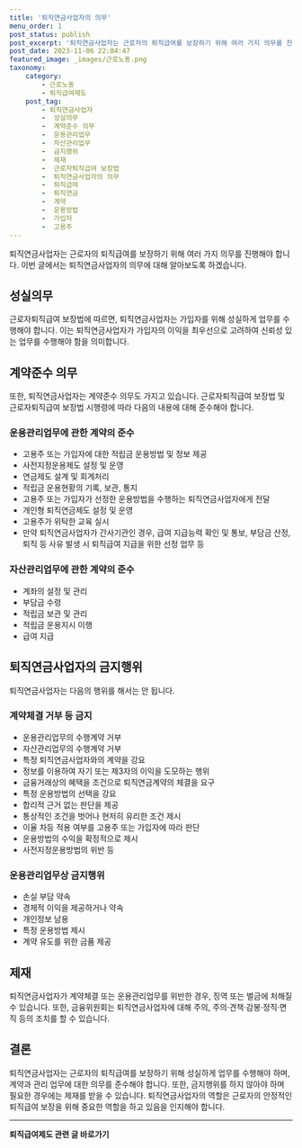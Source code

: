 ```yaml
---
title: '퇴직연금사업자의 의무'
menu_order: 1
post_status: publish
post_excerpt: '퇴직연금사업자는 근로자의 퇴직급여를 보장하기 위해 여러 가지 의무를 진행해야 합니다. 이번 글에서는 퇴직연금사업자의 의무에 대해 알아보도록 하겠습니다.'
post_date: 2023-11-06 22:04:47
featured_image: _images/근로노동.png
taxonomy:
    category:
        - 근로노동
        - 퇴직급여제도
    post_tag:
        - 퇴직연금사업자
        -  성실의무
        -  계약준수 의무
        -  운용관리업무
        -  자산관리업무
        -  금지행위
        -  제재
        -  근로자퇴직급여 보장법
        -  퇴직연금사업자의 의무
        -  퇴직급여
        -  퇴직연금
        -  계약
        -  운용방법
        -  가입자
        -  고용주
---
```



퇴직연금사업자는 근로자의 퇴직급여를 보장하기 위해 여러 가지 의무를 진행해야 합니다. 이번 글에서는 퇴직연금사업자의 의무에 대해 알아보도록 하겠습니다.

## 성실의무

근로자퇴직급여 보장법에 따르면, 퇴직연금사업자는 가입자를 위해 성실하게 업무를 수행해야 합니다. 이는 퇴직연금사업자가 가입자의 이익을 최우선으로 고려하여 신뢰성 있는 업무를 수행해야 함을 의미합니다.

## 계약준수 의무

또한, 퇴직연금사업자는 계약준수 의무도 가지고 있습니다. 근로자퇴직급여 보장법 및 근로자퇴직급여 보장법 시행령에 따라 다음의 내용에 대해 준수해야 합니다.

### 운용관리업무에 관한 계약의 준수

- 고용주 또는 가입자에 대한 적립금 운용방법 및 정보 제공
- 사전지정운용제도 설정 및 운영
- 연금제도 설계 및 회계처리
- 적립금 운용현황의 기록, 보관, 통지
- 고용주 또는 가입자가 선정한 운용방법을 수행하는 퇴직연금사업자에게 전달
- 개인형 퇴직연금제도 설정 및 운영
- 고용주가 위탁한 교육 실시
- 만약 퇴직연금사업자가 간사기관인 경우, 급여 지급능력 확인 및 통보, 부담금 산정, 퇴직 등 사유 발생 시 퇴직급여 지급을 위한 선정 업무 등

### 자산관리업무에 관한 계약의 준수

- 계좌의 설정 및 관리
- 부담금 수령
- 적립금 보관 및 관리
- 적립금 운용지시 이행
- 급여 지급

## 퇴직연금사업자의 금지행위

퇴직연금사업자는 다음의 행위를 해서는 안 됩니다.

### 계약체결 거부 등 금지

- 운용관리업무의 수행계약 거부
- 자산관리업무의 수행계약 거부
- 특정 퇴직연금사업자와의 계약을 강요
- 정보를 이용하여 자기 또는 제3자의 이익을 도모하는 행위
- 금융거래상의 혜택을 조건으로 퇴직연금계약의 체결을 요구
- 특정 운용방법의 선택을 강요
- 합리적 근거 없는 판단을 제공
- 통상적인 조건을 벗어나 현저히 유리한 조건 제시
- 이율 차등 적용 여부를 고용주 또는 가입자에 따라 판단
- 운용방법의 수익을 확정적으로 제시
- 사전지정운용방법의 위반 등

### 운용관리업무상 금지행위

- 손실 부담 약속
- 경제적 이익을 제공하거나 약속
- 개인정보 남용
- 특정 운용방법 제시
- 계약 유도를 위한 금품 제공

## 제재

퇴직연금사업자가 계약체결 또는 운용관리업무를 위반한 경우, 징역 또는 벌금에 처해질 수 있습니다. 또한, 금융위원회는 퇴직연금사업자에 대해 주의, 주의·견책·감봉·정직·면직 등의 조치를 할 수 있습니다.

## 결론

퇴직연금사업자는 근로자의 퇴직급여를 보장하기 위해 성실하게 업무를 수행해야 하며, 계약과 관리 업무에 대한 의무를 준수해야 합니다. 또한, 금지행위를 하지 않아야 하며 필요한 경우에는 제재를 받을 수 있습니다. 퇴직연금사업자의 역할은 근로자의 안정적인 퇴직급여 보장을 위해 중요한 역할을 하고 있음을 인지해야 합니다.



<!-- wp:separator -->
<hr class="wp-block-separator has-alpha-channel-opacity"/>
<!-- /wp:separator -->

<!-- wp:group {"backgroundColor":"base","layout":{"type":"constrained"}} -->
<div class="wp-block-group has-base-background-color has-background"><!-- wp:paragraph {"align":"center","fontSize":"medium"} -->
<p class="has-text-align-center has-large-font-size"><strong>퇴직급여제도 관련 글 바로가기</strong></p>
<!-- /wp:paragraph -->


<!-- wp:latest-posts {"categories":[{"id":12695,"count":19,"description":"","link":"https://uknowlaw.com/category/%ed%87%b4%ec%a7%81%ea%b8%89%ec%97%ac%ec%a0%9c%eb%8f%84/","name":"퇴직급여제도","slug":"퇴직급여제도","taxonomy":"category","parent":0,"meta":[],"_links":{"self":[{"href":"https://uknowlaw.com/wp-json/wp/v2/categories/12695"}],"collection":[{"href":"https://uknowlaw.com/wp-json/wp/v2/categories"}],"about":[{"href":"https://uknowlaw.com/wp-json/wp/v2/taxonomies/category"}],"wp:post_type":[{"href":"https://uknowlaw.com/wp-json/wp/v2/posts?categories=12695"}],"curies":[{"name":"wp","href":"https://api.w.org/{rel}","templated":true}]}}],"postsToShow":100,"excerptLength":28,"postLayout":"grid","columns":2,"featuredImageAlign":"left","featuredImageSizeSlug":"large","fontSize":18px} /--></div>
<!-- /wp:group -->